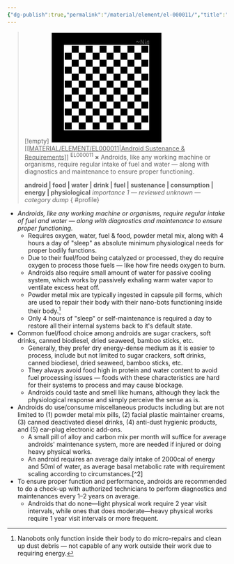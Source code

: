 ```yaml
---
{"dg-publish":true,"permalink":"/material/element/el-000011/","title":"Android Sustenance & Requirements","tags":["-element"]}
---
```


>[!empty]
> ![RESOURCE/ASSET/OTHER/PlaceholderIcon.png|icon](/img/user/RESOURCE/ASSET/OTHER/PlaceholderIcon.png) <u class="title">[[MATERIAL/ELEMENT/EL000011\|Android Sustenance & Requirements]]</u> <sup class="title">EL000011</sup> <b class="title">×</b>
> Androids, like any working machine or organisms, require regular intake of fuel and water — along with diagnostics and maintenance to ensure proper functioning.
> 
> <b>android | food | water | drink | fuel | sustenance | consumption | energy | physiological</b>
> <i class="small">importance 1 — reviewed unknown — category dump</i>
{ #profile}


- *Androids, like any working machine or organisms, require regular intake of fuel and water — along with diagnostics and maintenance to ensure proper functioning.*
	- Requires oxygen, water, fuel & food, powder metal mix, along with 4 hours a day of "sleep" as absolute minimum physiological needs for proper bodily functions.
	- Due to their fuel/food being catalyzed or processed, they do require oxygen to process those fuels — like how fire needs oxygen to burn.
	- Androids also require small amount of water for passive cooling system, which works by passively exhaling warm water vapor to ventilate excess heat off.
	- Powder metal mix are typically ingested in capsule pill forms, which are used to repair their body with their nano-bots functioning inside their body.[^1]
	- Only 4 hours of "sleep" or self-maintenance is required a day to restore all their internal systems back to it's default state.
- Common fuel/food choice among androids are sugar crackers, soft drinks, canned biodiesel, dried seaweed, bamboo sticks, etc.
	- Generally, they prefer dry energy-dense medium as it is easier to process, include but not limited to sugar crackers, soft drinks, canned biodiesel, dried seaweed, bamboo sticks, etc.
	- They always avoid food high in protein and water content to avoid fuel processing issues — foods with these characteristics are hard for their systems to process and may cause blockage.
	- Androids could taste and smell like humans, although they lack the physiological response and simply perceive the sense as is.
- Androids do use/consume miscellaneous products including but are not limited to (1) powder metal mix pills, (2) facial plastic maintainer creams, (3) canned deactivated diesel drinks, (4) anti-dust hygienic products, and (5) ear-plug electronic add-ons.
	- A small pill of alloy and carbon mix per month will suffice for average androids' maintenance system, more are needed if injured or doing heavy physical works.
	- An android requires an average daily intake of 2000cal of energy and 50ml of water, as average basal metabolic rate with requirement scaling according to circumstances.[^2]
- To ensure proper function and performance, androids are recommended to do a check-up with authorized technicians to perform diagnostics and maintenances every 1–2 years on average.
	- Androids that do none—light physical work require 2 year visit intervals, while ones that does moderate—heavy physical works require 1 year visit intervals or more frequent.

[^1]: Nanobots only function inside their body to do micro-repairs and clean up dust debris — not capable of any work outside their work due to requiring energy.
